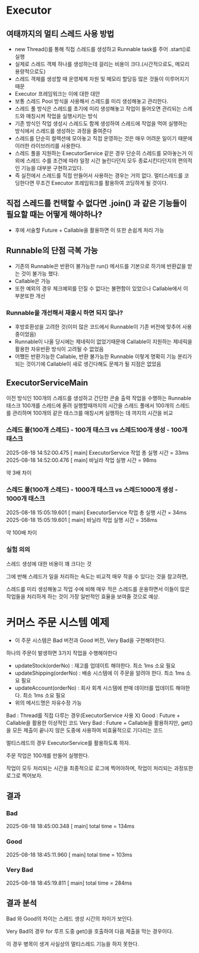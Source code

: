 # Executor

## 여태까지의 멀티 스레드 사용 방법
- new Thread()를 통해 직접 스레드를 생성하고 Runnable task를 주어 .start()로 실행
- 실제로 스레드 객체 하나를 생성하는데 걸리는 비용이 크다.(시간적으로도, 메모리 용량적으로도)
- 스레드 객체를 생성할 때 운영체제 자원 및 메모리 할당등 많은 것들이 이루어지기 때문
- Executor 프레임워크는 이에 대한 대안
- 보통 스레드 Pool 방식을 사용해서 스레드를 미리 생성해놓고 관리한다.
- 스레드 풀 방식은 스레드를 초기에 미리 생성해놓고 작업이 들어오면 관리되는 스레드와 매칭시켜 작업을 실행시키는 방식
- 기존 방식인 작업 생성시 스레드도 함께 생성하여 스레드에 작업을 먹여 실행하는 방식에서 스레드를 생성하는 과정을 줄여준다
- 스레드를 단순히 컬렉션에 모아놓고 직접 운영하는 것은 매우 어려운 일이기 때문에 이러한 라이브러리를 사용한다.
- 스레드 풀을 지원하는 ExecutorService 같은 경우 단순히 스레드를 모아놓는거 이외에 스레드 수를 조건에 따라 일정 시간 늘린다던지 모두 종료시킨다던지의 편의적인 기능을 대부분 구현하고있다.
- 즉 실전에서 스레드를 직접 만들어서 사용하는 경우는 거의 없다. 멀티스레드를 코딩한다면 무조건 Executor 프레임워크를 활용하여 코딩하게 될 것이다.

## 직접 스레드를 컨택할 수 없다면 .join() 과 같은 기능들이 필요할 때는 어떻게 해야하나?
- 후에 서술할 Future + Callable을 활용하면 이 또한 손쉽게 처리 가능

## Runnable의 단점 극복 가능
- 기존의 Runnable은 반환이 불가능한 run() 메서드를 기본으로 하기에 반환값을 받는 것이 불가능 했다.
- Callable은 가능
- 또한 예외의 경우 체크예외를 던질 수 없다는 불편함이 있었으나 Callable에서 이 부분또한 개선

### Runnable을 개선해서 재출시 하면 되지 않나?
- 후방호환성을 고려한 것(이미 많은 코드에서 Runnable이 기존 버전에 맞추어 사용중이었음)
- Runnable이 나올 당시에는 제네릭이 없었기때문에 Callable이 지원하는 제네릭을 활용한 자유반환 방식이 고려될 수 없었음
- 어쨌든 반환가능한 Callable, 반환 불가능한 Runnable 이렇게 명확히 기능 분리가 되는 것이기에 Callable이 새로 생긴다해도 문제가 될 지점은 없었음

## ExecutorServiceMain

이전 방식인 100개의 스레드를 생성하고 간단한 콘솔 출력 작업을 수행하는 Runnable 태스크 100개를 스레드에 올려 실행할때까지의 시간을
스레드 풀에서 100개의 스레드를 관리하며 100개의 같은 태스크를 매칭시켜 실행하는 데 까지의 시간을 비교

### 스레드 풀(100개 스레드) - 100개 태스크 vs 스레드100개 생성 - 100개 태스크
2025-08-18 14:52:00.475 [     main] ExecutorService 작업 총 실행 시간 = 33ms
2025-08-18 14:52:00.476 [     main] 바닐라 작업 실행 시간 = 98ms

약 3배 차이

### 스레드 풀(100개 스레드) - 1000개 태스크 vs 스레드1000개 생성 - 1000개 태스크 
2025-08-18 15:05:19.601 [     main] ExecutorService 작업 총 실행 시간 = 34ms
2025-08-18 15:05:19.601 [     main] 바닐라 작업 실행 시간 = 358ms

약 100배 차이

### 실험 의의
스레드 생성에 대한 비용이 꽤 크다는 것

그에 반해 스레드가 일을 처리하는 속도는 비교적 매우 작을 수 있다는 것을 참고하면,

스레드를 미리 생성해놓고 작업 수에 비해 매우 적은 스레드를 운용하면서 이들이 많은 작업들을 처리하게 하는 것이 가장 일반적인 효율을 보여줄 것으로 예상.


# 커머스 주문 시스템 예제

- 이 주문 시스템은 Bad 버전과 Good 버전, Very Bad을 구현해야한다.

하나의 주문이 발생하면 3가지 작업을 수행해야한다
- updateStock(orderNo) : 재고를 업데이트 해야한다. 최소 1ms 소요 필요
- updateShipping(orderNo) : 배송 시스템에 이 주문을 알려야 한다. 최소 1ms 소요 필요
- updateAccount(orderNo) : 회사 회계 시스템에 판매 데이터를 업데이트 해야한다. 최소 1ms 소요 필요
- 위의 메서드명은 자유수정 가능

Bad : Thread를 직접 다루는 경우(ExecutorService 사용 X)
Good : Future + Callable을 활용한 이상적인 코드
Very Bad : Future + Callable을 활용하지만, get()을 모든 제출이 끝나지 않은 도중에 사용하여 비효율적으로 기다리는 코드

멀티스레드의 경우 ExecutorService를 활용하도록 하자.

주문 작업은 100개를 만들어 실행한다.

작업이 모두 처리되는 시간을 최종적으로 로그에 찍어야하며, 작업이 처리되는 과정또한 로그로 찍어보자.

## 결과

### Bad
2025-08-18 18:45:00.348 [     main] total time = 134ms
### Good
2025-08-18 18:45:11.960 [     main] total time = 103ms
### Very Bad
2025-08-18 18:45:19.811 [     main] total time = 284ms

## 결과 분석
Bad 와 Good의 차이는 스레드 생성 시간의 차이가 보인다.

Very Bad의 경우 for 루프 도중 get()을 호출하여 다음 제출을 막는 경우이다.

이 경우 병목이 생겨 사실상의 멀티스레드 기능을 하지 못한다.